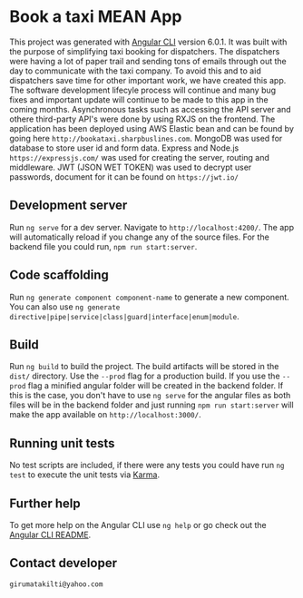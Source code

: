 # Book a taxi MEAN App

This project was generated with [Angular CLI](https://github.com/angular/angular-cli) version 6.0.1. It was built with the purpose of simplifying taxi booking for dispatchers. The dispatchers were having a lot of paper trail and sending tons of emails through out the day to communicate with the taxi company. To avoid this and to aid dispatchers save time for other important work, we have created this app. The software development lifecyle process will continue and many bug fixes and important update will continue to be made to this app in the coming months. Asynchronous tasks such as accessing the API server and othere third-party API's were done by using RXJS on the frontend. The application has been deployed using AWS Elastic bean and can be found by going here `http://bookataxi.sharpbuslines.com`. MongoDB was used for database to store user id and form data. Express and Node.js `https://expressjs.com/` was used for creating the server, routing and middleware. JWT (JSON WET TOKEN) was used to decrypt user passwords, document for it can be found on `https://jwt.io/`

## Development server

Run `ng serve` for a dev server. Navigate to `http://localhost:4200/`. The app will automatically reload if you change any of the source files. For the backend file you could run, `npm run start:server`.

## Code scaffolding

Run `ng generate component component-name` to generate a new component. You can also use `ng generate directive|pipe|service|class|guard|interface|enum|module`.

## Build

Run `ng build` to build the project. The build artifacts will be stored in the `dist/` directory. Use the `--prod` flag for a production build. If you use the `--prod` flag a minified angular folder will be created in the backend folder. If this is the case, you don't have to use `ng serve` for the angular files as both files will be in the backend folder and just running `npm run start:server` will make the app available on `http://localhost:3000/`.

## Running unit tests

No test scripts are included, if there were any tests you could have run `ng test` to execute the unit tests via [Karma](https://karma-runner.github.io).


## Further help

To get more help on the Angular CLI use `ng help` or go check out the [Angular CLI README](https://github.com/angular/angular-cli/blob/master/README.md).

## Contact developer
`girumatakilti@yahoo.com`
